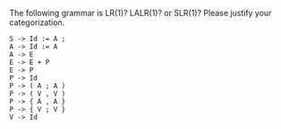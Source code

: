 The following grammar is LR(1)? LALR(1)? or SLR(1)? Please justify your categorization.

<pre><code>S -> Id := A ;
A -> Id := A
A -> E
E -> E + P
E -> P
P -> Id
P -> ( A ; A )
P -> ( V , V )
P -> { A , A }
P -> { V ; V }
V -> Id
</code></pre>
